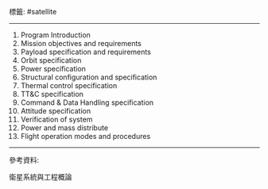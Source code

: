 標籤: #satellite 

---

1. Program Introduction
2. Mission objectives and requirements
3. Payload specification and requirements
4. Orbit specification
5. Power specification
6. Structural configuration and specification
7. Thermal control specification
8. TT&C specification
9. Command & Data Handling specification
10. Attitude specification
11. Verification of system
12. Power and mass distribute
13. Flight operation modes and procedures



---

參考資料:

衛星系統與工程概論